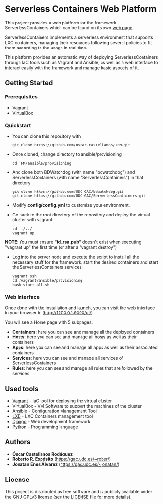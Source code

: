 # Serverless Containers Web Platform

This project provides a web platform for the framework ServerlessContainers which can be found on its own [web page](http://bdwatchdog.dec.udc.es/serverless/index.html). 

ServerlessContainers implements a serverless environment that supports LXC containers, managing their resources following several policies to fit them according to the usage in real time.

This platform provides an automatic way of deploying ServerlessContainers through IaC tools such as Vagrant and Ansible, as well as a web interface to interact easily with the framework and manage basic aspects of it.

## Getting Started

### Prerequisites
- Vagrant
- VirtualBox

### Quickstart
- You can clone this repository with
    ```
    git clone https://github.com/oscar-castellanos/TFM.git
    ```

- Once cloned, change directory to ansible/provisioning 
    ```
    cd TFM/ansible/provisioning
    ```

- And clone both BDWatchdog (with name "bdwatchdog") and ServerlessContainers (with name "ServerlessContainers") in that directory

    ```
    git clone https://github.com/UDC-GAC/bdwatchdog.git
    git clone https://github.com/UDC-GAC/ServerlessContainers.git
    ```

- Modify **config/config.yml** to customize your environment.

- Go back to the root directory of the repository and deploy the virtual cluster with vagrant:
    ```
    cd ../../
    vagrant up
    ```

**NOTE**: You must ensure **"id_rsa.pub"** doesn't exist when executing "vagrant up" the first time (or after a "vagrant destroy")

- Log into the server node and execute the script to install all the necessary stuff for the framework, start the desired containers and start the ServerlessContainers services:
    ```
    vagrant ssh
    cd /vagrant/ansible/provisioning
    bash start_all.sh
    ```

### Web Interface

Once done with the installation and launch, you can visit the web interface in your browser in (http://127.0.0.1:9000/ui/)

You will see a Home page with 5 subpages:
- **Containers**: here you can see and manage all the deployed containers
- **Hosts**: here you can see and manage all hosts as well as their containers
- **Apps**: here you can see and manage all apps as well as their associated containers
- **Services**: here you can see and manage all services of ServerlessContainers
- **Rules**: here you can see and manage all rules that are followed by the services

## Used tools
- [Vagrant](https://www.vagrantup.com/) - IaC tool for deploying the virtual cluster
- [VirtualBox](https://www.virtualbox.org) - VM Software to support the machines of the cluster
- [Ansible](https://www.ansible.com/) - Configuration Management Tool
- [LXD](https://linuxcontainers.org/lxd/) - LXC Containers management tool
- [Django](https://www.djangoproject.com/) - Web development framework
- [Python](https://www.python.org) - Programming language

## Authors

* **&Oacute;scar Castellanos Rodr&iacute;guez**
* **Roberto R. Exp&oacute;sito** (https://gac.udc.es/~rober/)
* **Jonatan Enes &Aacute;lvarez** (https://gac.udc.es/~jonatan/)

## License
This project is distributed as free software and is publicly available under the GNU GPLv3 license (see the [LICENSE](LICENSE) file for more details).